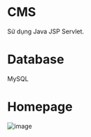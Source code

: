 # CMS
Sử dụng Java JSP Servlet.
# Database
MySQL
# Homepage
![image](https://user-images.githubusercontent.com/66912536/170210617-37c5b12a-d904-4ae8-b912-24ab369f652c.png)

